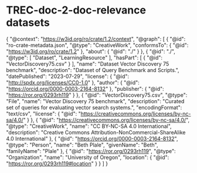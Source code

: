 # TREC-doc-2-doc-relevance datasets

{
  "@context": "https://w3id.org/ro/crate/1.2/context",
  "@graph": [
    {
      "@id": "ro-crate-metadata.json",
      "@type": "CreativeWork",
      "conformsTo": {
        "@id": "https://w3id.org/ro/crate/1.2"
      },
      "about": {
        "@id": "./"
      }
    },
    {
      "@id": "./",
      "@type": [
        "Dataset",
        "LearningResource"
      ],
      "hasPart": [
        {
          "@id": "VectorDiscovery75.csv"
        }
      ],
      "name": "Dataset Vector Discovery 75 benchmark",
      "description": "Dataset of Query Benchmark and Scripts.",
      "datePublished": "2023-07-29",
      "license": {
        "@id": "http://spdx.org/licenses/CC0-1.0"
      },
      "author": {
        "@id": "https://orcid.org/0000-0003-2164-8132"
      },
      "publisher": {
        "@id": "https://ror.org/0293rh119"
      }
    },
    {
      "@id": "VectorDiscovery75.csv",
      "@type": "File",
      "name": "Vector Discovery 75 benchmark",
      "description": "Curated set of queries for evaluating vector search systems.",
      "encodingFormat": "text/csv",
      "license": {
        "@id": "https://creativecommons.org/licenses/by-nc-sa/4.0/"
      }
    },
    {
      "@id": "https://creativecommons.org/licenses/by-nc-sa/4.0/",
      "@type": "CreativeWork",
      "name": "CC BY-NC-SA 4.0 International",
      "description": "Creative Commons Attribution-NonCommercial-ShareAlike 4.0 International"
    },
    {
      "@id": "https://orcid.org/0000-0003-2164-8132",
      "@type": "Person",
      "name": "Beth Plale",
      "givenName": "Beth",
      "familyName": "Plale"
    },
    {
      "@id": "https://ror.org/0293rh119",
      "@type": "Organization",
      "name": "University of Oregon",
      "location": {
        "@id": "https://ror.org/0293rh119#location"
      }
    }
  ]
}
